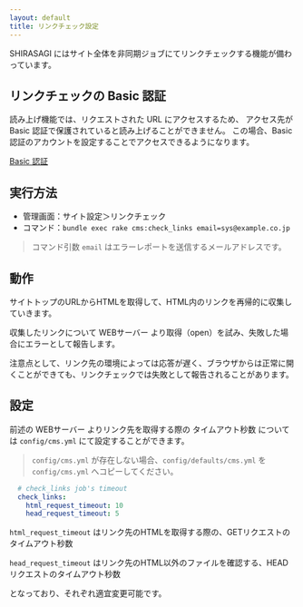 ```yaml
---
layout: default
title: リンクチェック設定
---
```


SHIRASAGI にはサイト全体を非同期ジョブにてリンクチェックする機能が備わっています。

## リンクチェックの Basic 認証

読み上げ機能では、リクエストされた URL にアクセスするため、
アクセス先が Basic 認証で保護されていると読み上げることができません。
この場合、Basic 認証のアカウントを設定することでアクセスできるようになります。

[Basic 認証](/settings/basic_auth.html)

## 実行方法

- 管理画面：サイト設定＞リンクチェック
- コマンド：`bundle exec rake cms:check_links email=sys@example.co.jp`

> コマンド引数 `email` はエラーレポートを送信するメールアドレスです。

## 動作

サイトトップのURLからHTMLを取得して、HTML内のリンクを再帰的に収集していきます。

収集したリンクについて WEBサーバー より取得（open）を試み、失敗した場合にエラーとして報告します。

注意点として、リンク先の環境によっては応答が遅く、ブラウザからは正常に開くことができても、リンクチェックでは失敗として報告されることがあります。

## 設定

前述の WEBサーバー よりリンク先を取得する際の タイムアウト秒数 については `config/cms.yml` にて設定することができます。

> `config/cms.yml` が存在しない場合、`config/defaults/cms.yml` を `config/cms.yml` へコピーしてください。

~~~yaml
  # check_links job's timeout
  check_links:
    html_request_timeout: 10
    head_request_timeout: 5
~~~

`html_request_timeout` はリンク先のHTMLを取得する際の、GETリクエストのタイムアウト秒数

`head_request_timeout` はリンク先のHTML以外のファイルを確認する、HEADリクエストのタイムアウト秒数

となっており、それぞれ適宜変更可能です。
